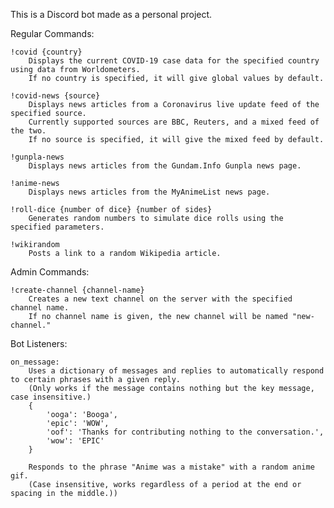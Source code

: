 This is a Discord bot made as a personal project.

Regular Commands:
    
    !covid {country}
        Displays the current COVID-19 case data for the specified country using data from Worldometers.
        If no country is specified, it will give global values by default.
    
    !covid-news {source}
        Displays news articles from a Coronavirus live update feed of the specified source. 
        Currently supported sources are BBC, Reuters, and a mixed feed of the two. 
        If no source is specified, it will give the mixed feed by default.

    !gunpla-news
        Displays news articles from the Gundam.Info Gunpla news page.

    !anime-news
        Displays news articles from the MyAnimeList news page.

    !roll-dice {number of dice} {number of sides}
        Generates random numbers to simulate dice rolls using the specified parameters.

    !wikirandom
        Posts a link to a random Wikipedia article.

Admin Commands:

    !create-channel {channel-name}
        Creates a new text channel on the server with the specified channel name. 
        If no channel name is given, the new channel will be named "new-channel."

Bot Listeners:

    on_message:
        Uses a dictionary of messages and replies to automatically respond to certain phrases with a given reply.
        (Only works if the message contains nothing but the key message, case insensitive.)
        {
            'ooga': 'Booga',
            'epic': 'WOW',
            'oof': 'Thanks for contributing nothing to the conversation.',
            'wow': 'EPIC'
        }
        
        Responds to the phrase "Anime was a mistake" with a random anime gif. 
        (Case insensitive, works regardless of a period at the end or spacing in the middle.))